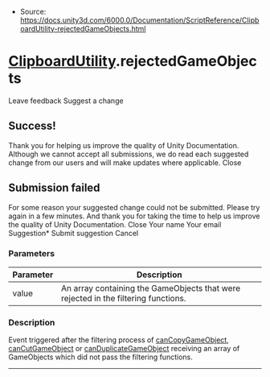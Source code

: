* Source: https://docs.unity3d.com/6000.0/Documentation/ScriptReference/ClipboardUtility-rejectedGameObjects.html

#  [ClipboardUtility](https://docs.unity3d.com/6000.0/Documentation/ScriptReference/ClipboardUtility.html).rejectedGameObjects
Leave feedback
Suggest a change
## Success!
Thank you for helping us improve the quality of Unity Documentation. Although we cannot accept all submissions, we do read each suggested change from our users and will make updates where applicable.
Close
## Submission failed
For some reason your suggested change could not be submitted. Please <a>try again</a> in a few minutes. And thank you for taking the time to help us improve the quality of Unity Documentation.
Close
Your name Your email Suggestion* Submit suggestion
Cancel
### Parameters
Parameter | Description  
---|---  
value | An array containing the GameObjects that were rejected in the filtering functions.  
### Description
Event triggered after the filtering process of [canCopyGameObject](https://docs.unity3d.com/6000.0/Documentation/ScriptReference/ClipboardUtility-canCopyGameObject.html), [canCutGameObject](https://docs.unity3d.com/6000.0/Documentation/ScriptReference/ClipboardUtility-canCutGameObject.html) or [canDuplicateGameObject](https://docs.unity3d.com/6000.0/Documentation/ScriptReference/ClipboardUtility-canDuplicateGameObject.html) receiving an array of GameObjects which did not pass the filtering functions.
* * *
